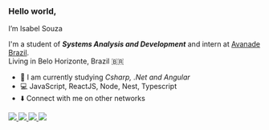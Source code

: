 ### Hello world, 
   I’m Isabel Souza


I'm a student of <b>*Systems Analysis and Development*</b> and intern at [Avanade Brazil](https://www.avanade.com/pt-br).<br>
Living in Belo Horizonte, Brazil 🇧🇷

- :pencil: I am currently studying *Csharp, .Net and Angular*
- :computer: JavaScript, ReactJS, Node, Nest, Typescript
- :arrow_down: Connect with me on other networks

<div>
  <a href="contatobelsouza@gmail.com">
    <img src="https://img.shields.io/badge/-contatobelsouza@gmail.com-%23333?style=plastic-the-badge&logo=gmail&logoColor=red" target="_blank">
  </a>
  <a href="https://www.linkedin.com/in/souzabel/" target="blank">
    <img src="https://img.shields.io/badge/-Isabel Souza-%230077B5?style=plastic-the-badge&logo=linkedin&logoColor=white" target="_blank">
  </a>
   <a href="https://instagram.com/souzabel" target="_blank"><img src="https://img.shields.io/badge/-Souzabel-%23E4405F?style=plastic-the-badge&logo=instagram&logoColor=white" target="_blank">
  </a> 
      <a href="https://discord.com/channels/Souzabel#2501"_blank"><img src="https://img.shields.io/badge/Discord-7289DA?style=plastic-the-badge&logo=discord&logoColor=white" target="_blank">
  </a>
</div>
 
